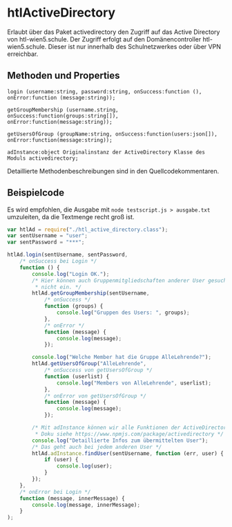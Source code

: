 # htlActiveDirectory
Erlaubt über das Paket activedirectory den Zugriff auf das Active Directory von htl-wien5.schule. Der Zugriff erfolgt auf den Domänencontroller htl-wien5.schule. Dieser ist nur innerhalb des Schulnetzwerkes oder über VPN erreichbar.

## Methoden und Properties
```
login (username:string, password:string, onSuccess:function (), onError:function (message:string));

getGroupMembership (username.string, onSuccess:function(groups:string[]), onError:function(message:string));

getUsersOfGroup (groupName:string, onSuccess:function(users:json[]), onError:function(message:string));

adInstance:object Originalinstanz der ActiveDirectory Klasse des Moduls activedirectory;
```
Detaillierte Methodenbeschreibungen sind in den Quellcodekommentaren.


## Beispielcode
Es wird empfohlen, die Ausgabe mit `node testscript.js > ausgabe.txt` umzuleiten, da die Textmenge recht groß ist.

```javascript
var htlAd = require("./htl_active_directory.class");
var sentUsername = "user";
var sentPassword = "***";

htlAd.login(sentUsername, sentPassword,
    /* onSuccess bei Login */
    function () {
        console.log("Login OK.");
        /* Hier können auch Gruppenmitgliedschaften anderer User gesucht werden. Das AD schränkt dieses
         * nicht ein. */
        htlAd.getGroupMembership(sentUsername,
            /* onSuccess */
            function (groups) {
                console.log("Gruppen des Users: ", groups);
            },
            /* onError */
            function (message) {
                console.log(message);
            });

        console.log("Welche Member hat die Gruppe AlleLehrende?");
        htlAd.getUsersOfGroup("AlleLehrende",
            /* onSuccess von getUsersOfGroup */
            function (userlist) {
                console.log("Members von AlleLehrende", userlist);
            },
            /* onError von getUsersOfGroup */
            function (message) {
                console.log(message);
            });

        /* Mit adInstance können wir alle Funktionen der ActiveDirectory Klasse nutzen.
         * Doku siehe https://www.npmjs.com/package/activedirectory */
        console.log("Detaillierte Infos zum übermittelten User");
        /* Das geht auch bei jedem anderen User */
        htlAd.adInstance.findUser(sentUsername, function (err, user) {
            if (user) {
                console.log(user);
            }
        });
    },
    /* onError bei Login */
    function (message, innerMessage) {
        console.log(message, innerMessage);
    }
);
```

